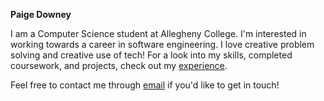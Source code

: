 **Paige Downey**

I am a Computer Science student at Allegheny College.
I'm interested in working towards a career in software engineering.
I love creative problem solving and creative use of tech!
For a look into my skills, completed coursework, and projects, check out my [experience].

Feel free to contact me through [email] if you'd like to get in touch!


[experience]: /experience
[email]: mailto:paigedown05@gmail.com

